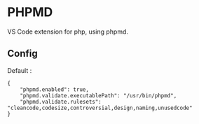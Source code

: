 # PHPMD

VS Code extension for php, using phpmd.

## Config

Default :

	{
		"phpmd.enabled": true,
		"phpmd.validate.executablePath": "/usr/bin/phpmd",
		"phpmd.validate.rulesets": "cleancode,codesize,controversial,design,naming,unusedcode"
	}

